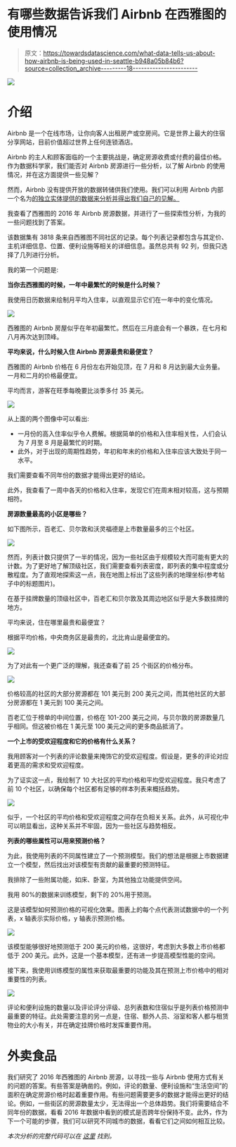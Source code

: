 # 有哪些数据告诉我们 Airbnb 在西雅图的使用情况

> 原文：<https://towardsdatascience.com/what-data-tells-us-about-how-airbnb-is-being-used-in-seattle-b948a05b84b6?source=collection_archive---------18----------------------->

![](img/dd499c76b5833c8d636045a44e4e7448.png)

# 介绍

Airbnb 是一个在线市场，让你向客人出租房产或空房间。它是世界上最大的住宿分享网站，目前价值超过世界上任何连锁酒店。

Airbnb 的主人和顾客面临的一个主要挑战是，确定房源收费或付费的最佳价格。作为数据科学家，我们能否对 Airbnb 房源进行一些分析，以了解 Airbnb 的使用情况，并在这方面提供一些见解？

然而，Airbnb 没有提供开放的数据转储供我们使用。我们可以利用 Airbnb 内部一个名为[的独立实体提供的数据来分析并得出我们自己的见解。](http://insideairbnb.com/get-the-data.html)

我查看了西雅图的 2016 年 Airbnb 房源数据，并进行了一些探索性分析，为我的一些问题找到了答案。

该数据集有 3818 条来自西雅图不同社区的记录。每个列表记录都包含与其定价、主机详细信息、位置、便利设施等相关的详细信息。虽然总共有 92 列，但我只选择了几列进行分析。

我的第一个问题是:

**当你去西雅图的时候，一年中最繁忙的时候是什么时候？**

我使用日历数据来绘制月平均入住率，以直观显示它们在一年中的变化情况。

![](img/3723f90fd7bedfec86ce5c9faeaa1ab3.png)

西雅图的 Airbnb 房屋似乎在年初最繁忙。然后在三月底会有一个暴跌，在七月和八月再次达到顶峰。

**平均来说，什么时候入住 Airbnb 房源最贵和最便宜？**

西雅图的 Airbnb 价格在 6 月份左右开始见顶，在 7 月和 8 月达到最大业务量。一月和二月的价格最便宜。

平均而言，游客在旺季每晚要比淡季多付 35 美元。

![](img/a00e3b0793ebd0fb05650bdd9f47fd59.png)

从上面的两个图像中可以看出:

*   一月份的高入住率似乎令人费解。根据简单的价格和入住率相关性，人们会认为 7 月至 8 月是最繁忙的时期。
*   此外，对于出现的周期性趋势，年初和年末的价格和入住率应该大致处于同一水平。

我们需要查看不同年份的数据才能得出更好的结论。

此外，我查看了一周中各天的价格和入住率，发现它们在周末相对较高，这与预期相符。

**房源数量最高的小区是哪些？**

如下图所示，百老汇、贝尔敦和沃灵福德是上市数量最多的三个社区。

![](img/36589b7478cf9c2ddf2e5613c1ad8584.png)

然而，列表计数只提供了一半的情况，因为一些社区由于规模较大而可能有更大的计数。为了更好地了解顶级社区，我们需要查看列表密度，即列表的集中程度或分散程度。为了直观地探索这一点，我在地图上标出了这些列表的地理坐标(参考帖子中的标题图片)。

在基于挂牌数量的顶级社区中，百老汇和贝尔敦及其周边地区似乎是大多数挂牌的地方。

平均来说，住在哪里最贵和最便宜？

根据平均价格，中央商务区是最贵的，北比肯山是最便宜的。

![](img/02248f8133e05b6650e287f0ecc0b526.png)

为了对此有一个更广泛的理解，我还查看了前 25 个街区的价格分布。

![](img/46cadd37b580ba7497de6e908b9b0706.png)

价格较高的社区的大部分房源都在 101 美元到 200 美元之间，而其他社区的大部分房源都在 1 美元到 100 美元之间。

百老汇位于榜单的中间位置，价格在 101-200 美元之间，与贝尔敦的房源数量几乎相同。但这被价格在 1 美元至 100 美元之间的更多商品抵消了。

**一个上市的受欢迎程度和它的价格有什么关系？**

我用顾客对一个列表的评论数量来掩饰它的受欢迎程度。假设是，更多的评论对应着更高的需求和受欢迎程度。

为了证实这一点，我绘制了 10 大社区的平均价格和平均受欢迎程度。我只考虑了前 10 个社区，以确保每个社区都有足够的样本列表来概括趋势。

![](img/cadbd5bcdb94fb82e1f06398c30d283c.png)

似乎，一个社区的平均价格和受欢迎程度之间存在负相关关系。此外，从可视化中可以明显看出，这种关系并不牢固，因为一些社区与趋势相反。

**列表的哪些属性可以用来预测价格？**

为此，我使用列表的不同属性建立了一个预测模型。我们的想法是根据上市数据建立一个模型，然后找出对该模型有贡献的最重要的预测特征。

我排除了一些附属功能，如床、卧室，为其他独立功能提供空间。

我用 80%的数据来训练模型，剩下的 20%用于预测。

这是该模型如何预测价格的可视化效果。图表上的每个点代表测试数据中的一个列表，x 轴表示实际价格，y 轴表示预测价格。

![](img/605bdc2ed6b1794b533a8eb808728dcd.png)

该模型能够很好地预测低于 200 美元的价格，这很好，考虑到大多数上市价格都低于 200 美元。此外，这是一个基本模型，还有进一步提高模型性能的空间。

接下来，我使用训练模型的属性来获取最重要的功能及其在预测上市价格中的相对重要性的列表。

![](img/fac5ea0db87c1f4c1add2be74308fd68.png)

评论和便利设施的数量以及评论评分评级、总列表数和住宿似乎是列表价格预测中最重要的特征。此处需要注意的另一点是，住宿、额外人员、浴室和客人都与租赁物业的大小有关，并在确定挂牌价格时发挥重要作用。

# 外卖食品

我们研究了 2016 年西雅图的 Airbnb 房源，以寻找一些与 Airbnb 使用方式有关的问题的答案。有些答案是确凿的。例如，评论的数量、便利设施和“生活空间”的面积在确定房源价格时起着重要作用。有些问题需要更多的数据才能得出更好的结论。例如，一些街区的房源数量太少，无法得出一个总体趋势。我们将需要结合不同年份的数据，看看 2016 年数据中看到的模式是否跨年份保持不变。此外，作为下一个可能的步骤，我们可以研究不同城市的数据，看看它们之间如何相互比较。

*本次分析的完整代码可以在* [*这里*](https://nbviewer.jupyter.org/github/samardolui/AirBnBSeattle/blob/master/Airbnb%20Listing%20Seattle.ipynb) *找到。*